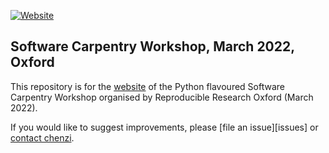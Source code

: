 [![Website](https://github.com/carpentries/workshop-template/actions/workflows/website.yml/badge.svg)](https://github.com/carpentries/workshop-template/actions/workflows/website.yml)

## Software Carpentry Workshop, March 2022, Oxford

This repository is for the [website][website] of the Python flavoured Software Carpentry Workshop organised by Reproducible Research Oxford (March 2022).

If you would like to suggest improvements, please [file an issue][issues] or [contact chenzi][chenzi].

[chenzi]: https://chenzixu.rbind.io/
[website]: https://chenchenzi.github.io/2022-03-14-ling/
